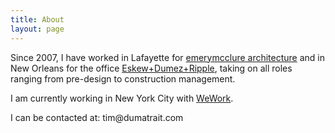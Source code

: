 ```yaml
---
title: About
layout: page
---
```

<p>Since 2007, I have worked in Lafayette for <a href="http://www.emerymcclure.com">emerymcclure architecture</a> and in New Orleans for the office <a href="http://www.eskewdumezripple.com">Eskew+Dumez+Ripple</a>, taking on all roles ranging from pre-design to construction management.</p>

<p>I am currently working in New York City with <a href="https://www.wework.com">WeWork</a>.</p>

<p>I can be contacted at: tim@dumatrait.com</p>